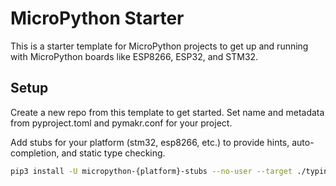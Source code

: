 # MicroPython Starter

This is a starter template for MicroPython projects to get up and running with MicroPython boards like ESP8266, ESP32, and STM32.

## Setup

Create a new repo from this template to get started. Set name and metadata from pyproject.toml and pymakr.conf for your project.

Add stubs for your platform (stm32, esp8266, etc.) to provide hints, auto-completion, and static type checking.

```bash
pip3 install -U micropython-{platform}-stubs --no-user --target ./typings
```
